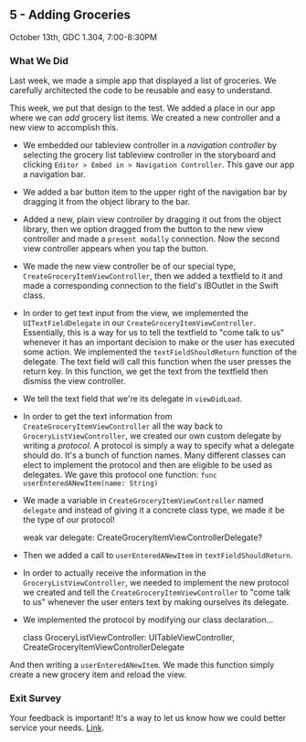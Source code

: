 ## 5 - Adding Groceries

October 13th, GDC 1.304, 7:00-8:30PM

### What We Did

Last week, we made a simple app that displayed a list of groceries. We carefully architected the code to be reusable and easy to understand.

This week, we put that design to the test. We added a place in our app where we can _add_ grocery list items. We created a new controller and a new view to accomplish this.

* We embedded our tableview controller in a _navigation controller_ by selecting the grocery list tableview controller in the storyboard and clicking `Editor > Embed in > Navigation Controller`. This gave our app a navigation bar.

* We added a bar button item to the upper right of the navigation bar by dragging it from the object library to the bar.

* Added a new, plain view controller by dragging it out from the object library, then we option dragged from the button to the new view controller and made a `present modally` connection. Now the second view controller appears when you tap the button.

* We made the new view controller be of our special type, `CreateGroceryItemViewController`, then we added a textfield to it and made a corresponding connection to the field's IBOutlet in the Swift class.

* In order to get text input from the view, we implemented the `UITextFieldDelegate` in our `CreateGroceryItemViewController`. Essentially, this is a way for us to tell the textfield to "come talk to us" whenever it has an important decision to make or the user has executed some action. We implemented the `textFieldShouldReturn` function of the delegate. The text field will call this function when the user presses the return key. In this function, we get the text from the textfield then dismiss the view controller.

* We tell the text field that we're its delegate in `viewDidLoad`.

* In order to get the text information from `CreateGroceryItemViewController` all the way back to `GroceryListViewController`, we created our own custom delegate by writing a _protocol_. A protocol is simply a way to specify what a delegate should do. It's a bunch of function names. Many different classes can elect to implement the protocol and then are eligible to be used as delegates. We gave this protocol one function: `func userEnteredANewItem(name: String)`

* We made a variable in `CreateGroceryItemViewController` named `delegate` and instead of giving it a concrete class type, we made it be the type of our protocol!

	weak var delegate: CreateGroceryItemViewControllerDelegate?

* Then we added a call to `userEnteredANewItem` in `textFieldShouldReturn`.

* In order to actually receive the information in the `GroceryListViewController`, we needed to implement the new protocol we created and tell the `CreateGroceryItemViewController` to "come talk to us" whenever the user enters text by making ourselves its delegate.

* We implemented the protocol by modifying our class declaration...

	class GroceryListViewController: UITableViewController, CreateGroceryItemViewControllerDelegate

And then writing a `userEnteredANewItem`. We made this function simply create a new grocery item and reload the view.


### Exit Survey

Your feedback is important! It's a way to let us know how we could better service your needs. [Link](http://goo.gl/forms/7cKlyQTuCF).
